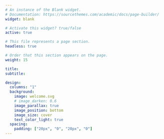```yaml
---
# An instance of the Blank widget.
# Documentation: https://sourcethemes.com/academic/docs/page-builder/
widget: blank

# Activate this widget? true/false
active: true

# This file represents a page section.
headless: true

# Order that this section appears on the page.
weight: 15

title: 
subtitle:

design:
  columns: "1"
  background:
    image: welcome.svg
    # image_darken: 0.6
    image_parallax: true
    image_position: bottom
    image_size: cover
    text_color_light: true
  spacing:
    padding: ["20px", "0", "20px", "0"]
---
```


<div id='header-text' style="height: 30vh">

</div>
